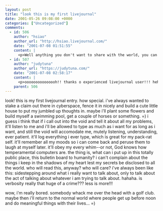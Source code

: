 ```yaml
---
layout: post
title: "look this is my first livejournal"
date: 2001-05-26 09:08:00 +0000
categories: ["Uncategorized"]
comments:
  - id: 506
    author: "hsiao"
    author_url: "http://hsiao.livejournal.com/"
    date: "2001-07-08 01:51:55"
    content: |
      <p>Well anything you don't want to share with the world, you can choose the private option on your entry.  </p>
  - id: 507
    author: "judytuna"
    author_url: "https://judytuna.com/"
    date: "2001-07-08 02:58:17"
    content: |
      <p>ooooooooooooooh!! thanks o experienced livejournal user!!! hehehee =) i wanna take your aerobics class too</p>
    parent: 506
---
```


look! this is my first livejournal entry. how special. i've always wanted to stake a claim out there in cyberspace, fence it in nicely and build a cute little house to put my jumbled up thoughts in. maybe i'll plant some flowers and build myself a swimming pool, get a couple of horses or something. =)
i guess i think that if i call out into the void and tell it about all my problems, it'll listen to me and i'll be allowed to type as much as i want for as long as i want, and still the void will accomodate me, mutely listening, understanding, ever patient. it'll log everything i ever type, which is great for my pack-rat self. it'll remember all my moods so i can come back and peruse them to laugh at myself later. it'll obey my every whim--or not, God knows how temperamental computers are. 
the thing is, what can i put up in this totally public place, this bulletin board to humanity? i can't complain about the things i keep in the shadows of my heart lest my secrets be disclosed to all the world. who will read this, anyway? who will care?
i've always been like this: sidestepping around what i really want to talk about, only to talk about the act of talking about whatever i am trying to talk about. hahaha. is verbosity really that huge of a crime??? less is more!!!

wow, i'm really bored. somebody whack me over the head with a golf club. maybe then i'll return to the normal world where people get up before noon and do meaningful things with their lives... =)